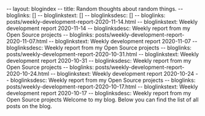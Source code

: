 -- layout: blogindex
-- title: Random thoughts about random things.
-- bloglinks: []
-- bloglinkstext: []
-- bloglinksdesc: []
-- bloglinks: posts/weekly-development-report-2020-11-14.html
-- bloglinkstext: Weekly development report 2020-11-14
-- bloglinksdesc: Weekly report from my Open Source projects
-- bloglinks: posts/weekly-development-report-2020-11-07.html
-- bloglinkstext: Weekly development report 2020-11-07
-- bloglinksdesc: Weekly report from my Open Source projects
-- bloglinks: posts/weekly-development-report-2020-10-31.html
-- bloglinkstext: Weekly development report 2020-10-31
-- bloglinksdesc: Weekly report from my Open Source projects
-- bloglinks: posts/weekly-development-report-2020-10-24.html
-- bloglinkstext: Weekly development report 2020-10-24
-- bloglinksdesc: Weekly report from my Open Source projects
-- bloglinks: posts/weekly-development-report-2020-10-17.html
-- bloglinkstext: Weekly development report 2020-10-17
-- bloglinksdesc: Weekly report from my Open Source projects
Welcome to my blog. Below you can find the list of all posts on the blog.
